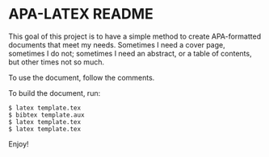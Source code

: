 # APA-LATEX README

This goal of this project is to have a simple method to create APA-formatted 
documents that meet my needs. Sometimes I need a cover page, sometimes I do 
not; sometimes I need an abstract, or a table of contents, but other times not 
so much. 

To use the document, follow the comments.

To build the document, run:

    $ latex template.tex
    $ bibtex template.aux
    $ latex template.tex
    $ latex template.tex

Enjoy! 

